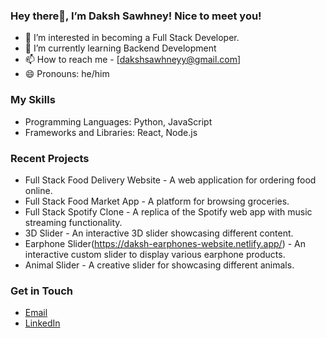 ### Hey there👋, I’m Daksh Sawhney! Nice to meet you! 
- 👀 I’m interested in becoming a Full Stack Developer.
- 🌱 I’m currently learning Backend Development
- 📫 How to reach me - [dakshsawhneyy@gmail.com]
- 😄 Pronouns: he/him

### My Skills
- Programming Languages: Python, JavaScript
- Frameworks and Libraries: React, Node.js

### Recent Projects
- Full Stack Food Delivery Website - A web application for ordering food online.
- Full Stack Food Market App - A platform for browsing groceries.
- Full Stack Spotify Clone - A replica of the Spotify web app with music streaming functionality.
- 3D Slider - An interactive 3D slider showcasing different content.
- Earphone Slider(https://daksh-earphones-website.netlify.app/) - An interactive custom slider to display various earphone products.
- Animal Slider - A creative slider for showcasing different animals.

### Get in Touch
- [Email](mailto:dakshsawhneyy@gmail.com)
- [LinkedIn](https://www.linkedin.com/in/daksh-sawhney-5ab5862b5)
